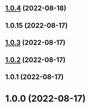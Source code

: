 ## [1.0.4](https://github.com/banli17/template-cli-pnpm/compare/cli-b@1.0.3...cli-b@1.0.4) (2022-08-18)



## 1.0.15 (2022-08-17)



## [1.0.3](https://github.com/banli17/template-cli-pnpm/compare/cli-b@1.0.2...cli-b@1.0.3) (2022-08-17)



## [1.0.2](https://github.com/banli17/template-cli-pnpm/compare/cli-b@1.0.1...cli-b@1.0.2) (2022-08-17)



## 1.0.1 (2022-08-17)



# 1.0.0 (2022-08-17)



